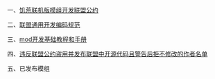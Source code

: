一、[饥荒联机版模组开发联盟公约](_pages/AllianceConvention)

二、[联盟通用开发编码规范](_pages/DevelopmentStandard)

三、[mod开发基础教程和手册](https://github.com/CN-DST-DEVELOPER/DST_Handbook)

四、[违反联盟公约盗用并发布联盟中开源代码且警告后拒不修改的作者名单](_pages/BlackList)

五、已发布模组
